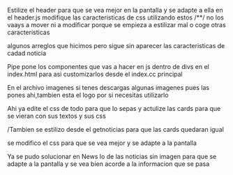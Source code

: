 Estilize el header para que se vea mejor en la pantalla y se adapte a ella
en el header.js modifique las caracteristicas de css utilizando estos /**/
no los vaays a mover ni a modificar porque se empieza a estilizar mal o coge otras caracteristicas

algunos arreglos que hicimos pero sigue sin aparecer las caracteristicas de cadad noticia


Pipe pone los componentes que vas a hacer en js dentro de divs en el index.html para asi customizarlos desde el index.cc principal


En el archivo imagenes si tenes descargas algunas imagenes
pues las pones ahi,tambien esta el logo por si necesitas utilizarlo

Ahi ya edite el css de todo para que lo sepas y actulize las cards para que se vieran con sus textos y sus css

/Tambien se estilizo desde el getnoticias para que las cards quedaran igual

se modifico el css para que se vea mejor y se adapte a la pantalla

Ya se pudo solucionar en News lo de las noticias sin imagen para que se adapte a la pantalla y se vea bien 
acorde a la informacion que se pasa